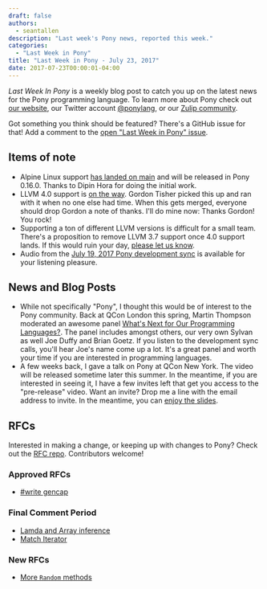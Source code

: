 ```yaml
---
draft: false
authors:
  - seantallen
description: "Last week's Pony news, reported this week."
categories:
  - "Last Week in Pony"
title: "Last Week in Pony - July 23, 2017"
date: 2017-07-23T00:00:01-04:00
---
```

_Last Week In Pony_ is a weekly blog post to catch you up on the latest news for the Pony programming language. To learn more about Pony check out [our website](https://ponylang.io), our Twitter account [@ponylang](https://twitter.com/ponylang), or our [Zulip community](https://ponylang.zulipchat.com).

Got something you think should be featured? There's a GitHub issue for that! Add a comment to the [open "Last Week in Pony" issue](https://github.com/ponylang/ponylang.github.io/issues?q=is%3Aissue+is%3Aopen+label%3Alast-week-in-pony).
<!-- more -->

## Items of note

- Alpine Linux support [has landed on main](https://github.com/ponylang/ponyc/pull/1844) and will be released in Pony 0.16.0. Thanks to Dipin Hora for doing the initial work.
- LLVM 4.0 support is [on the way](https://github.com/ponylang/ponyc/pull/2061). Gordon Tisher picked this up and ran with it when no one else had time. When this gets merged, everyone should drop Gordon a note of thanks. I'll do mine now: Thanks Gordon! You rock!
- Supporting a ton of different LLVM versions is difficult for a small team. There's a proposition to remove LLVM 3.7 support once 4.0 support lands. If this would ruin your day, [please let us know](https://github.com/ponylang/ponyc/issues/2063).
- Audio from the [July 19, 2017 Pony development sync](https://vimeo.com/manage/videos/915145456) is available for your listening pleasure.

## News and Blog Posts

- While not specifically "Pony", I thought this would be of interest to the Pony community. Back at QCon London this spring, Martin Thompson moderated an awesome panel [What's Next for Our Programming Languages?](https://www.infoq.com/presentations/panel-languages-future?utm_source=twitter&utm_medium=link&utm_campaign=calendar). The panel includes amongst others, our very own Sylvan as well Joe Duffy and Brian Goetz. If you listen to the development sync calls, you'll hear Joe's name come up a lot. It's a great panel and worth your time if you are interested in programming languages.
- A few weeks back, I gave a talk on Pony at QCon New York. The video will be released sometime later this summer. In the meantime, if you are interested in seeing it, I have a few invites left that get you access to the "pre-release" video. Want an invite? Drop me a line with the email address to invite. In the meantime, you can [enjoy the slides](https://speakerdeck.com/seantallen/pony-how-i-learned-to-stop-worrying-and-embrace-an-unproven-technology).

## RFCs

Interested in making a change, or keeping up with changes to Pony? Check out the [RFC repo](https://github.com/ponylang/rfcs). Contributors welcome!

### Approved RFCs

- [#write gencap](https://github.com/ponylang/rfcs/blob/main/text/0043-gencap-write.md)

### Final Comment Period

- [Lamda and Array inference](https://github.com/ponylang/rfcs/pull/96)
- [Match Iterator](https://github.com/ponylang/rfcs/pull/95)

### New RFCs

- [More `Random` methods](https://github.com/ponylang/rfcs/pull/97)
